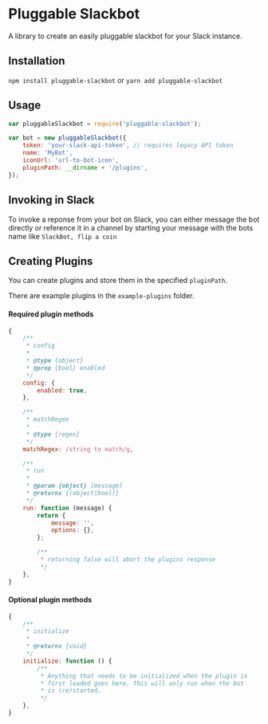 # Pluggable Slackbot

A library to create an easily pluggable slackbot for your Slack instance.

## Installation

`npm install pluggable-slackbot` or `yarn add pluggable-slackbot`

## Usage

```js
var pluggableSlackbot = require('pluggable-slackbot');

var bot = new pluggableSlackbot({
	token: 'your-slack-api-token', // requires legacy API token
	name: 'MyBot',
	iconUrl: 'url-to-bot-icon',
	pluginPath: __dirname + '/plugins',
});
```

## Invoking in Slack

To invoke a reponse from your bot on Slack, you can either message the bot directly or reference it in a channel by starting your message with the bots name like `SlackBot, flip a coin`

## Creating Plugins

You can create plugins and store them in the specified `pluginPath`.

There are example plugins in the `example-plugins` folder.

#### Required plugin methods

```js
{
	/**
	 * config
	 *
	 * @type {object}
	 * @prop {bool} enabled
	 */
	config: {
		enabled: true,
	},

	/**
	 * matchRegex
	 *
	 * @type {regex}
	 */
	matchRegex: /string to match/g,

	/**
	 * run
	 *
	 * @param {object} [message]
	 * @returns {(object|bool)}
	 */
	run: function (message) {
		return {
			message: '',
			options: {},
		};

		/**
		 * returning false will abort the plugins response
		 */
	},
}
```

#### Optional plugin methods

```js
{
	/**
	 * initialize
	 *
	 * @returns {void}
	 */
	initialize: function () {
		/**
		 * Anything that needs to be initialized when the plugin is
		 * first loaded goes here. This will only run when the bot
		 * is (re)started.
		 */
	},
}
```
